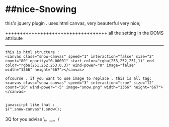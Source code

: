 ##nice-Snowing
============

this's jquery plugin . uses html canvas, very beauterful very nice;

+++++++++++++++++++++++++++++++++++
all the setting in the DOMS attribute 
***********************************

```
this is html structure :
<canvas class="snow-canvas" speed="1" interaction="false" size="2" count="80" opacity="0.00001" start-color="rgba(253,252,251,1)" end-color="rgba(251,252,253,0.3)" wind-power="0" image="false" width="1366" height="667"></canvas>

ofcourse , if you want to use image to replace , this is all tag:
<canvas class="snow-canvas" speed="3" interaction="true" size="12" count="20" wind-power="-5" image="snow.png" width="1366" height="667"></canvas>


javascirpt like that : 
$(".snow-canvas").snow();
```

3Q for you advise    \。__。/
